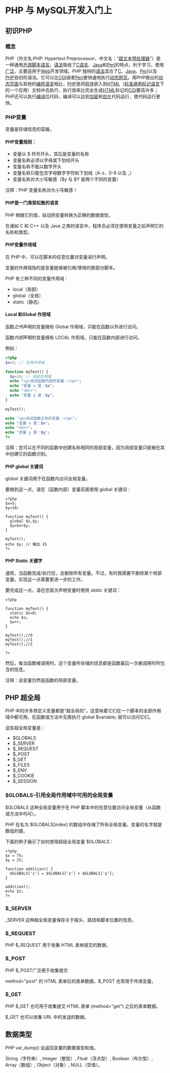 # PHP 与 MySQL开发入门上

## 初识PHP

### 概念

  PHP（外文名:PHP: Hypertext Preprocessor，中文名：“[超文本](https://baike.baidu.com/item/%E8%B6%85%E6%96%87%E6%9C%AC)[预处理器](https://baike.baidu.com/item/%E9%A2%84%E5%A4%84%E7%90%86%E5%99%A8)”）是一种通用[开源](https://baike.baidu.com/item/%E5%BC%80%E6%BA%90/246339)[脚本语言](https://baike.baidu.com/item/%E8%84%9A%E6%9C%AC%E8%AF%AD%E8%A8%80/1379708)。[语法](https://baike.baidu.com/item/%E8%AF%AD%E6%B3%95/2447258)吸收了[C语言](https://baike.baidu.com/item/C%E8%AF%AD%E8%A8%80)、[Java](https://baike.baidu.com/item/Java)和[Perl](https://baike.baidu.com/item/Perl)的特点，利于学习，使用[广泛](https://baike.baidu.com/item/%E5%B9%BF%E6%B3%9B/6246786)，主要适用于[Web](https://baike.baidu.com/item/Web)开发领域。PHP 独特的[语法](https://baike.baidu.com/item/%E8%AF%AD%E6%B3%95/2447258)混合了[C](https://baike.baidu.com/item/C)、[Java](https://baike.baidu.com/item/Java)、[Perl](https://baike.baidu.com/item/Perl)以及[PHP](https://baike.baidu.com/item/PHP)自创的语法。它可以比[CGI](https://baike.baidu.com/item/CGI)或者[Perl](https://baike.baidu.com/item/Perl)更快速地执行[动态网页](https://baike.baidu.com/item/%E5%8A%A8%E6%80%81%E7%BD%91%E9%A1%B5/6327050)。用PHP做出的[动态页面](https://baike.baidu.com/item/%E5%8A%A8%E6%80%81%E9%A1%B5%E9%9D%A2/8586386)与其他的[编程语言](https://baike.baidu.com/item/%E7%BC%96%E7%A8%8B%E8%AF%AD%E8%A8%80/9845131)相比，[PHP](https://baike.baidu.com/item/PHP/9337)是将[程序](https://baike.baidu.com/item/%E7%A8%8B%E5%BA%8F/71525)嵌入到[HTML](https://baike.baidu.com/item/HTML)（[标准通用标记语言](https://baike.baidu.com/item/%E6%A0%87%E5%87%86%E9%80%9A%E7%94%A8%E6%A0%87%E8%AE%B0%E8%AF%AD%E8%A8%80/6805073)下的一个应用）文档中去执行，执行效率比完全生成[HTML](https://baike.baidu.com/item/HTML)标记的[CGI](https://baike.baidu.com/item/CGI/607810)要高许多；PHP还可以执行[编译](https://baike.baidu.com/item/%E7%BC%96%E8%AF%91/1258343)后代码，编译可以达到[加密](https://baike.baidu.com/item/%E5%8A%A0%E5%AF%86/752748)和[优化](https://baike.baidu.com/item/%E4%BC%98%E5%8C%96/94618)代码运行，使代码运行更快。

### PHP变量

变量是存储信息的容器。

#### PHP变量规则：

- 变量以 $ 符号开头，其后是变量的名称
- 变量名称必须以字母或下划线开头
- 变量名称不能以数字开头
- 变量名称只能包含字母数字字符和下划线（A-z、0-9 以及 _）
- 变量名称对大小写敏感（$y 与 $Y 是两个不同的变量）

注释：PHP 变量名称对大小写敏感！

#### PHP是一门类型松散的语言

PHP 根据它的值，自动把变量转换为正确的数据类型。

在诸如 C 和 C++ 以及 Java 之类的语言中，程序员必须在使用变量之前声明它的名称和类型。

#### PHP变量作用域

在 PHP 中，可以在脚本的任意位置对变量进行声明。

变量的作用域指的是变量能够被引用/使用的那部分脚本。

PHP 有三种不同的变量作用域：

- local（局部）
- global（全局）
- static（静态）

#### Local 和Global 作用域

函数*之外*声明的变量拥有 Global 作用域，只能在函数以外进行访问。

函数*内部*声明的变量拥有 LOCAL 作用域，只能在函数内部进行访问。

例如：

```php
<?php
$x=5; // 全局作用域

function myTest() {
  $y=10; // 局部作用域
  echo "<p>测试函数内部的变量：</p>";
  echo "变量 x 是：$x";
  echo "<br>";
  echo "变量 y 是：$y";
} 

myTest();

echo "<p>测试函数之外的变量：</p>";
echo "变量 x 是：$x";
echo "<br>";
echo "变量 y 是：$y";
?>
```

注释：您可以在不同的函数中创建名称相同的局部变量，因为局部变量只能被在其中创建它的函数识别。

#### PHP global 关键词

global 关键词用于在函数内访问全局变量。

要做到这一点，请在（函数内部）变量前面使用 global 关键词：

```
<?php
$x=5;
$y=10;

function myTest() {
  global $x,$y;
  $y=$x+$y;
}

myTest();
echo $y; // 输出 15
?>
```

#### PHP Static 关键字

通常，当函数完成/执行后，会删除所有变量。不过，有时我需要不删除某个局部变量。实现这一点需要更进一步的工作。

要完成这一点，请在您首次声明变量时使用 *static* 关键词：

````
<?php

function myTest() {
  static $x=0;
  echo $x;
  $x++;
}

myTest();//0
myTest();//1
myTest();//2

?>
````

然后，每当函数被调用时，这个变量所存储的信息都是函数最后一次被调用时所包含的信息。

注释：该变量仍然是函数的局部变量。

## PHP 超全局

PHP 中的许多预定义变量都是“超全局的”，这意味着它们在一个脚本的全部作用域中都可用。在函数或方法中无需执行 global $variable; 就可以访问它们。

这些超全局变量是：

- $GLOBALS
- $_SERVER
- $_REQUEST
- $_POST
- $_GET
- $_FILES
- $_ENV
- $_COOKIE
- $_SESSION

### $GLOBALS-引用全局作用域中可用的全局变量

$GLOBALS 这种全局变量用于在 PHP 脚本中的任意位置访问全局变量（从函数或方法中均可）。

PHP 在名为 $GLOBALS[index] 的数组中存储了所有全局变量。变量的名字就是数组的键。

下面的例子展示了如何使用超级全局变量 $GLOBALS：

```
<?php 
$x = 75; 
$y = 25;
 
function addition() { 
  $GLOBALS['z'] = $GLOBALS['x'] + $GLOBALS['y']; 
}
 
addition(); 
echo $z; 
?>
```

### $_SERVER

_SERVER 这种超全局变量保存关于报头、路径和脚本位置的信息。

### $_REQUEST

PHP $_REQUEST 用于收集 HTML 表单提交的数据。

### $_POST

PHP   $_POST广泛用于收集提交 

method="post" 的 HTML 表单后的表单数据。$_POST 也常用于传递变量。

### $_GET

PHP $_GET 也可用于收集提交 HTML 表单 (method="get") 之后的表单数据。

$_GET 也可以收集 URL 中的发送的数据。

## 数据类型

PHP var_dump() 会返回变量的数据类型和值。

String（字符串）, Integer（整型）, Float（浮点型）, Boolean（布尔型）, Array（数组）, Object（对象）, NULL（空值）。





